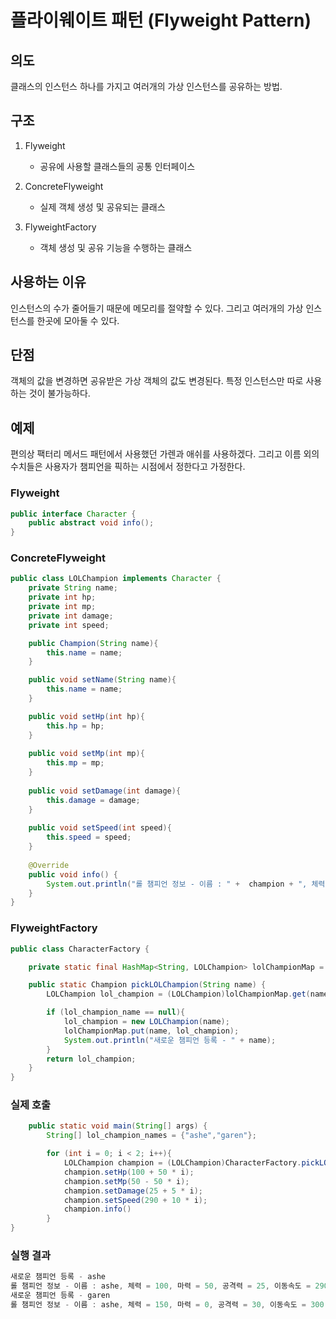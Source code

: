 # 플라이웨이트 패턴 (Flyweight Pattern)

## 의도
클래스의 인스턴스 하나를 가지고 여러개의 가상 인스턴스를 공유하는 방법.

## 구조

1. Flyweight
    - 공유에 사용할 클래스들의 공통 인터페이스

2. ConcreteFlyweight
    - 실제 객체 생성 및 공유되는 클래스

3. FlyweightFactory
    - 객체 생성 및 공유 기능을 수행하는 클래스

## 사용하는 이유

인스턴스의 수가 줄어들기 때문에 메모리를 절약할 수 있다. 그리고 여러개의 가상 인스턴스를 한곳에 모아둘 수 있다.

## 단점

객체의 값을 변경하면 공유받은 가상 객체의 값도 변경된다. 특정 인스턴스만 따로 사용하는 것이 불가능하다.

## 예제

편의상 팩터리 메서드 패턴에서 사용했던 가렌과 애쉬를 사용하겠다.
그리고 이름 외의 수치들은 사용자가 챔피언을 픽하는 시점에서 정한다고 가정한다.

### Flyweight

``` java
public interface Character {
    public abstract void info();
}
```

### ConcreteFlyweight

``` java
public class LOLChampion implements Character {
    private String name;
    private int hp;
    private int mp;
    private int damage;
    private int speed;

    public Champion(String name){
        this.name = name;
    }

    public void setName(String name){
        this.name = name;
    }

    public void setHp(int hp){
        this.hp = hp;
    }
    
    public void setMp(int mp){
        this.mp = mp;
    }
    
    public void setDamage(int damage){
        this.damage = damage;
    }
    
    public void setSpeed(int speed){
        this.speed = speed;
    }
    
    @Override
    public void info() {
        System.out.println("롤 챔피언 정보 - 이름 : " +  champion + ", 체력 : " + hp + ", 마력 : " + mp + ", 공격력 : " + damage + ", 이동속도 : " + speed)
    }
}
```

### FlyweightFactory
``` java
public class CharacterFactory {

    private static final HashMap<String, LOLChampion> lolChampionMap = new HashMap<>();

    public static Champion pickLOLChampion(String name) {
        LOLChampion lol_champion = (LOLChampion)lolChampionMap.get(name);

        if (lol_champion_name == null){
            lol_champion = new LOLChampion(name);
            lolChampionMap.put(name, lol_champion);
            System.out.println("새로운 챔피언 등록 - " + name);
        }
        return lol_champion;
    }
}
```

### 실제 호출

``` java
    public static void main(String[] args) {
        String[] lol_champion_names = {"ashe","garen"};

        for (int i = 0; i < 2; i++){
            LOLChampion champion = (LOLChampion)CharacterFactory.pickLOLChampion(lol_champion_names[i]);
            champion.setHp(100 + 50 * i);
            champion.setMp(50 - 50 * i);
            champion.setDamage(25 + 5 * i);
            champion.setSpeed(290 + 10 * i);
            champion.info()
        }
}
```

### 실행 결과

``` java
새로운 챔피언 등록 - ashe
롤 챔피언 정보 - 이름 : ashe, 체력 = 100, 마력 = 50, 공격력 = 25, 이동속도 = 290
새로운 챔피언 등록 - garen
롤 챔피언 정보 - 이름 : ashe, 체력 = 150, 마력 = 0, 공격력 = 30, 이동속도 = 300
```